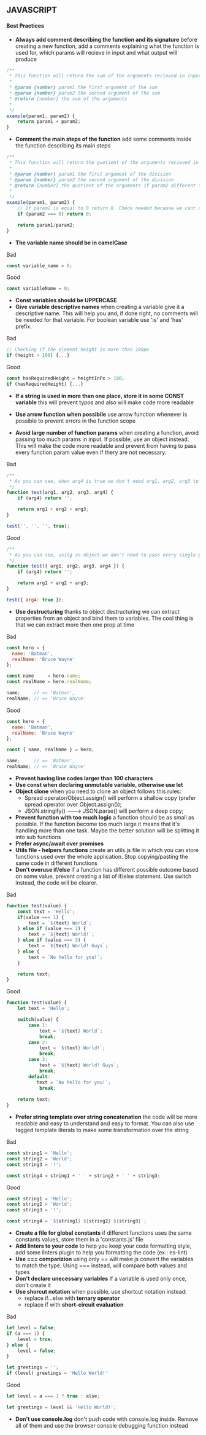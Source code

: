 ## JAVASCRIPT

#### Best Practices
* **Always add comment describing the function and its signature** before creating a new function, add a comments explaining what the function is used for, which params will recieve in input and what output will produce

```js
/**
 * This function will return the sum of the arguments recieved in input.
 *
 * @param {number} param1 the first argument of the sum
 * @param {number} param2 the second argument of the sum
 * @return {number} the sum of the arguments
 *
 */
example(param1, param2) {
    return param1 + param2;
}
```
* **Comment the main steps of the function** add some comments inside the function describing its main steps

```js
/**
 * This function will return the quotient of the arguments recieved in input.
 *
 * @param {number} param1 the first argument of the division
 * @param {number} param2 the second argument of the division
 * @return {number} the quotient of the arguments if param2 different from 0
 *
 */
example(param1, param2) {
    // If param2 is equal to 0 return 0. Check needed because we cant divide a number by 0
    if (param2 === 0) return 0;

    return param1/param2;
}
```

* **The variable name should be in camelCase**

Bad
```js
const variable_name = 0;
```

Good
```js
const variableName = 0;
```

* **Const variables should be UPPERCASE**
* **Give variable descriptive names** when creating a variable give it a descriptive name. This will help you and, if done right, no comments will be needed for that variable. For boolean variable use 'is' and 'has' prefix.

Bad
```js
// Checking if the element height is more than 100px
if (height > 100) {...}
```

Good
```js
const hasRequiredHeight = heightInPx > 100;
if (hasRequiredHeight) {...}
```

* **If a string is used in more than one place, store it in some CONST variable** this will prevent typos and also will make code more readable

* **Use arrow function when possibile** use arrow function whenever is possible to prevent errors in the function scope

* **Avoid large number of function params** when creating a function, avoid passing too much params in input. If possible, use an object instead. This will make the code more readable and prevent from having to pass every function param value even if thery are not necessary.

Bad
```js
/**
 * As you can see, when arg4 is true we don't need arg1, arg2, arg3 to be passed because they are not used
 */
function test(arg1, arg2, arg3, arg4) {
    if (arg4) return '';

    return arg1 + arg2 + arg3;
}

test('', '', '', true);
```

Good
```js
/**
 * As you can see, using an object we don't need to pass every single param.
 */
function test({ arg1, arg2, arg3, arg4 }) {
    if (arg4) return '';

    return arg1 + arg2 + arg3;
}

test({ arg4: true });
```

* **Use destructuring** thanks to object destructuring we can extract properties from an object and bind them to variables. The cool thing is that we can extract more then one prop at time

Bad
```js
const hero = {
  name: 'Batman',
  realName: 'Bruce Wayne'
};

const name     = hero.name;
const realName = hero.realName;

name;     // => 'Batman',
realName; // => 'Bruce Wayne'
```

Good
```js
const hero = {
  name: 'Batman',
  realName: 'Bruce Wayne'
};

const { name, realName } = hero;

name;     // => 'Batman',
realName; // => 'Bruce Wayne'
```

* **Prevent having line codes larger than 100 characters**
* **Use const when declaring unmutable variable, otherwise use let**
* **Object clone** when you need to clone an object follows this rules:
    * Spread operator/Object.assign() will perform a shallow copy (prefer spread operator over Object.assign());
    * JSON.stringify() ---> JSON.parse() will perform a deep copy;
* **Prevent function with too much logic** a function should be as small as possible. If the function become too much large it means that it's handling more than one task. Maybe the better solution will be splitting it into sub functions
* **Prefer async/await over promises**
* **Utils file - helpers functions** create an utils.js file in which you can store functions used over the whole application. Stop copying/pasting the same code in different functions
* **Don't overuse if/else** if a function has different possible outcome based on some value, prevent creating a list of if/else statement. Use switch instead, the code will be clearer.

Bad
```js
function test(value) {
    const text = 'Hello';
    if(value === 1) {
        text = `${text} World`;
    } else if (value === 2) {
        text = `${text} World!`;
    } else if (value === 3) {
        text = `${text} World! Guys`;
    } else {
        text = `No hello for you!`;
    }

    return text;
}
```

Good
```js
function test(value) {
    let text = 'Hello';

    switch(value) {
        case 1:
            text = `${text} World`;
            break;
        case 2:
            text = `${text} World!`;
            break;
        case 3:
            text = `${text} World! Guys`;
            break;
        default:
           text = `No hello for you!`;
            break;
        
    return text;
}
```
* **Prefer string template over string concatenation** the code will be more readable and easy to understand and easy to format. You can also use tagged template literals to make some transformation over the string

Bad
```js
const string1 = 'Hello';
const string2 = 'World';
const string3 = '!';

const string4 = string1 + ' ' + string2 + ' ' + string3;
```

Good
```js
const string1 = 'Hello';
const string2 = 'World';
const string3 = '!';

const string4 = `${string1} ${string2} ${string3}`;
```
* **Create a file for global constants** if different functions uses the same constants values, store them in a 'constants.js' file
* **Add linters to your code** to help you keep your code formatting style, add some linters plugin to help you formatting the code (ex.: es-lint)
* **Use === comparizion** using only == will make js convert the variables to match the type. Using === instead, will compare both values and types
* **Don't declare unecessary variables** If a variable is used only once, don't create it
* **Use shorcut notation** when possible, use shortcut notation instead:
    * replace if...else with **ternary operator**
    * replace if with **short-circuit evaluation**

Bad
```js
let level = false;
if (a === 1) {
    level = true;
} else {
    level = false;
}

let greetings = '';
if (level) greetings = 'Hello World!'
```

Good
```js
let level = a === 1 ? true : alse;

let greetings = level && 'Hello World!';
```

* **Don't use console.log** don't push code with console.log inside. Remove all of them and use the browser console debugging function instead

